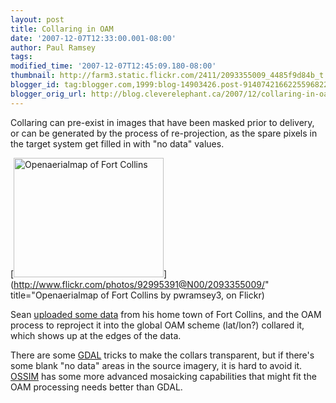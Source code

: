 ```yaml
---
layout: post
title: Collaring in OAM
date: '2007-12-07T12:33:00.001-08:00'
author: Paul Ramsey
tags: 
modified_time: '2007-12-07T12:45:09.180-08:00'
thumbnail: http://farm3.static.flickr.com/2411/2093355009_4485f9d84b_t.jpg
blogger_id: tag:blogger.com,1999:blog-14903426.post-9140742166225596822
blogger_orig_url: http://blog.cleverelephant.ca/2007/12/collaring-in-oam.html
---
```


Collaring can pre-exist in images that have been masked prior to delivery, or can be generated by the process of re-projection, as the spare pixels in the target system get filled in with "no data" values.

[<img src="http://farm3.static.flickr.com/2411/2093355009_4485f9d84b_m.jpg" width="240" height="191" alt="Openaerialmap of Fort Collins" />](http://www.flickr.com/photos/92995391@N00/2093355009/" title="Openaerialmap of Fort Collins by pwramsey3, on Flickr)

Sean [uploaded some data](http://zcologia.com/news/627/openaerialmap-fort-collins/) from his home town of Fort Collins, and the OAM process to reproject it into the global OAM scheme (lat/lon?) collared it, which shows up at the edges of the data.

There are some [GDAL](http://www.gdal.org/) tricks to make the collars transparent, but if there's some blank "no data" areas in the source imagery, it is hard to avoid it. [OSSIM](http://www.ossim.org/) has some more advanced mosaicking capabilities that might fit the OAM processing needs better than GDAL.